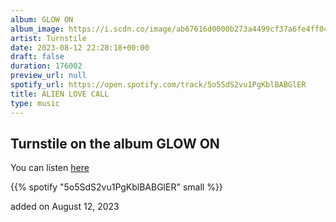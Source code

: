 ```yaml
---
album: GLOW ON
album_image: https://i.scdn.co/image/ab67616d0000b273a4499cf37a6fe4ff043dc9f2
artist: Turnstile
date: 2023-08-12 22:28:18+00:00
draft: false
duration: 176002
preview_url: null
spotify_url: https://open.spotify.com/track/5o5SdS2vu1PgKblBABGlER
title: ALIEN LOVE CALL
type: music
---
```



## Turnstile on the album GLOW ON

You can listen [here](https://open.spotify.com/track/5o5SdS2vu1PgKblBABGlER)

{{% spotify "5o5SdS2vu1PgKblBABGlER" small %}}

added on August 12, 2023